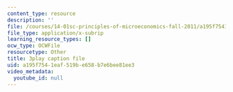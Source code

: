 ```yaml
---
content_type: resource
description: ''
file: /courses/14-01sc-principles-of-microeconomics-fall-2011/a195f7541eaf519be658b7e6bee81ee3_TIWE0DaOlzU.srt
file_type: application/x-subrip
learning_resource_types: []
ocw_type: OCWFile
resourcetype: Other
title: 3play caption file
uid: a195f754-1eaf-519b-e658-b7e6bee81ee3
video_metadata:
  youtube_id: null
---
```

